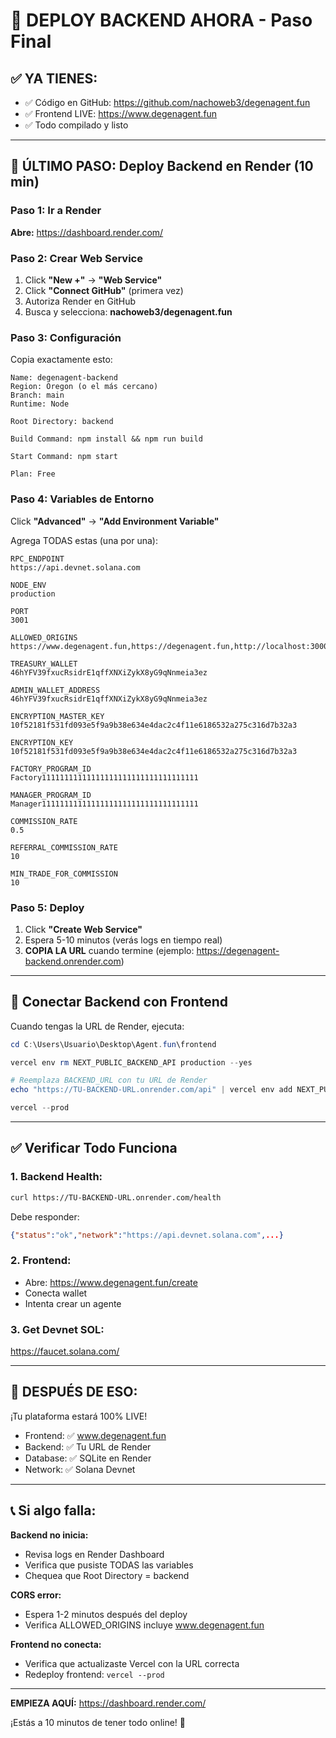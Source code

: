# 🚀 DEPLOY BACKEND AHORA - Paso Final

## ✅ YA TIENES:
- ✅ Código en GitHub: https://github.com/nachoweb3/degenagent.fun
- ✅ Frontend LIVE: https://www.degenagent.fun
- ✅ Todo compilado y listo

---

## 🎯 ÚLTIMO PASO: Deploy Backend en Render (10 min)

### Paso 1: Ir a Render
**Abre:** https://dashboard.render.com/

### Paso 2: Crear Web Service
1. Click **"New +"** → **"Web Service"**
2. Click **"Connect GitHub"** (primera vez)
3. Autoriza Render en GitHub
4. Busca y selecciona: **nachoweb3/degenagent.fun**

### Paso 3: Configuración
Copia exactamente esto:

```
Name: degenagent-backend
Region: Oregon (o el más cercano)
Branch: main
Runtime: Node

Root Directory: backend

Build Command: npm install && npm run build

Start Command: npm start

Plan: Free
```

### Paso 4: Variables de Entorno
Click **"Advanced"** → **"Add Environment Variable"**

Agrega TODAS estas (una por una):

```
RPC_ENDPOINT
https://api.devnet.solana.com

NODE_ENV
production

PORT
3001

ALLOWED_ORIGINS
https://www.degenagent.fun,https://degenagent.fun,http://localhost:3000

TREASURY_WALLET
46hYFV39fxucRsidrE1qffXNXiZykX8yG9qNnmeia3ez

ADMIN_WALLET_ADDRESS
46hYFV39fxucRsidrE1qffXNXiZykX8yG9qNnmeia3ez

ENCRYPTION_MASTER_KEY
10f52181f531fd093e5f9a9b38e634e4dac2c4f11e6186532a275c316d7b32a3

ENCRYPTION_KEY
10f52181f531fd093e5f9a9b38e634e4dac2c4f11e6186532a275c316d7b32a3

FACTORY_PROGRAM_ID
Factory11111111111111111111111111111111111

MANAGER_PROGRAM_ID
Manager11111111111111111111111111111111111

COMMISSION_RATE
0.5

REFERRAL_COMMISSION_RATE
10

MIN_TRADE_FOR_COMMISSION
10
```

### Paso 5: Deploy
1. Click **"Create Web Service"**
2. Espera 5-10 minutos (verás logs en tiempo real)
3. **COPIA LA URL** cuando termine (ejemplo: https://degenagent-backend.onrender.com)

---

## 🔗 Conectar Backend con Frontend

Cuando tengas la URL de Render, ejecuta:

```powershell
cd C:\Users\Usuario\Desktop\Agent.fun\frontend

vercel env rm NEXT_PUBLIC_BACKEND_API production --yes

# Reemplaza BACKEND_URL con tu URL de Render
echo "https://TU-BACKEND-URL.onrender.com/api" | vercel env add NEXT_PUBLIC_BACKEND_API production

vercel --prod
```

---

## ✅ Verificar Todo Funciona

### 1. Backend Health:
```bash
curl https://TU-BACKEND-URL.onrender.com/health
```

Debe responder:
```json
{"status":"ok","network":"https://api.devnet.solana.com",...}
```

### 2. Frontend:
- Abre: https://www.degenagent.fun/create
- Conecta wallet
- Intenta crear un agente

### 3. Get Devnet SOL:
https://faucet.solana.com/

---

## 🎉 DESPUÉS DE ESO:

¡Tu plataforma estará 100% LIVE!

- Frontend: ✅ www.degenagent.fun
- Backend: ✅ Tu URL de Render
- Database: ✅ SQLite en Render
- Network: ✅ Solana Devnet

---

## 📞 Si algo falla:

**Backend no inicia:**
- Revisa logs en Render Dashboard
- Verifica que pusiste TODAS las variables
- Chequea que Root Directory = backend

**CORS error:**
- Espera 1-2 minutos después del deploy
- Verifica ALLOWED_ORIGINS incluye www.degenagent.fun

**Frontend no conecta:**
- Verifica que actualizaste Vercel con la URL correcta
- Redeploy frontend: `vercel --prod`

---

**EMPIEZA AQUÍ:** https://dashboard.render.com/

¡Estás a 10 minutos de tener todo online! 🚀
